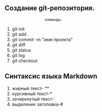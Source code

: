 ## Создание git-репозитория. ##
                      команды:
                
1. git init
2. git add .
3. git commit -m "имя проекта"
4. git diff
5. git status
6. git log
7. git checkout
## Синтаксис  языка Markdown ##
1. жирный текст- **
2. курсивный текст-*
3. зачеркнутый текст-`
4. выделение заголовка-#



